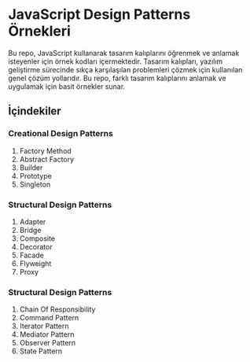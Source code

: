 # JavaScript Design Patterns Örnekleri

Bu repo, JavaScript kullanarak tasarım kalıplarını öğrenmek ve anlamak isteyenler için örnek kodları içermektedir. Tasarım kalıpları, yazılım geliştirme sürecinde sıkça karşılaşılan problemleri çözmek için kullanılan genel çözüm yollarıdır. Bu repo, farklı tasarım kalıplarını anlamak ve uygulamak için basit örnekler sunar.

## İçindekiler

### Creational Design Patterns

1. Factory Method
2. Abstract Factory
3. Builder
4. Prototype
5. Singleton

### Structural Design Patterns

1. Adapter
2. Bridge
3. Composite
4. Decorator
5. Facade
6. Flyweight
7. Proxy

### Structural Design Patterns

1. Chain Of Responsibility
2. Command Pattern
3. Iterator Pattern
4. Mediator Pattern
5. Observer Pattern
6. State Pattern
